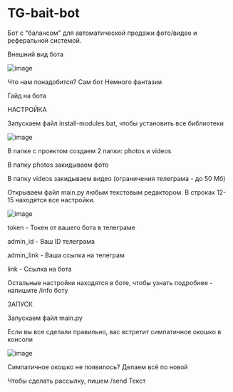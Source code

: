 # TG-bait-bot

Бот с "балансом" для автоматической продажи фото/видео и реферальной системой.

Внешний вид бота

![image](https://user-images.githubusercontent.com/108902105/177957042-8f919360-a8de-45b8-8edd-a80989783005.png)

Что нам понадобится?
Сам бот
Немного фантазии

Гайд на бота

НАСТРОЙКА

Запускаем файл install-modules.bat, чтобы установить все библиотеки

![image](https://user-images.githubusercontent.com/108902105/177874836-408407b7-610b-4405-8a62-e108e9bff876.png)

В папке с проектом создаем 2 папки: photos и videos

В папку photos закидываем фото

В папку videos закидываем видео (ограничения телеграма - до 50 Мб)

Открываем файл main.py любым текстовым редактором. В строках 12-15 находятся все настройки.

![image](https://user-images.githubusercontent.com/108902105/177957186-88fe7c0e-c72d-4e81-944c-a431a6731c70.png)

token - Токен от вашего бота в телеграме

admin_id - Ваш ID телеграма

admin_link - Ваша ссылка на телеграм

link - Ссылка на бота

Остальные настройки находятся в боте, чтобы узнать подробнее - напишите /info боту

ЗАПУСК

Запускаем файл main.py

Если вы все сделали правильно, вас встретит симпатичное окошко в консоли

![image](https://user-images.githubusercontent.com/108902105/177875002-b4938a76-47a3-4dbe-a12d-7ad994ad91de.png)

Симпатичное окошко не появилось? Делаем всё по новой

Чтобы сделать рассылку, пишем /send Текст
